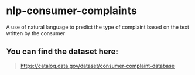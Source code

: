 # nlp-consumer-complaints
A use of natural language to predict the type of complaint based on the text written by the consumer

## You can find the dataset here:
> https://catalog.data.gov/dataset/consumer-complaint-database